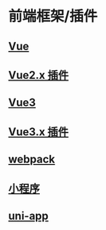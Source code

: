 # 前端框架/插件

## [Vue](./vue/index.md)

## [Vue2.x 插件](./vue/plugins.md)

## [Vue3](./vue3/index.md)

## [Vue3.x 插件](./vue3/plugins.md)

## [webpack](./webpack/index.md)

## [小程序](./applet/index.md)

## [uni-app](./uni-app/index.md)
